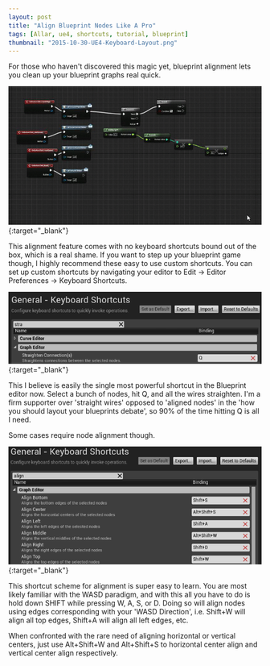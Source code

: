 ```yaml
---
layout: post
title: "Align Blueprint Nodes Like A Pro"
tags: [Allar, ue4, shortcuts, tutorial, blueprint]
thumbnail: "2015-10-30-UE4-Keyboard-Layout.png"
---
```


For those who haven't discovered this magic yet, blueprint alignment lets you clean up your blueprint graphs real quick.

[![Align Sample](/images/tutorials/align-nodes-like-a-pro/AlignSample.gif)](/images/tutorials/align-nodes-like-a-pro/AlignSample.gif){:target="_blank"}

This alignment feature comes with no keyboard shortcuts bound out of the box, which is a real shame. If you want to step up your blueprint game though, I highly recommend these easy to use custom shortcuts. You can set up custom shortcuts by navigating your editor to Edit -> Editor Preferences -> Keyboard Shortcuts. <!-- more -->

[![Straighten Shortcuts](/images/tutorials/align-nodes-like-a-pro/StraightenShortcut.png)](/images/tutorials/align-nodes-like-a-pro/StraightenShortcut.png){:target="_blank"}

This I believe is easily the single most powerful shortcut in the Blueprint editor now. Select a bunch of nodes, hit Q, and all the wires straighten. I'm a firm supporter over 'straight wires' opposed to 'aligned nodes' in the 'how you should layout your blueprints debate', so 90% of the time hitting Q is all I need.

Some cases require node alignment though.

[![Align Shortcuts](/images/tutorials/align-nodes-like-a-pro/AlignShortcuts.png)](/images/tutorials/align-nodes-like-a-pro/AlignShortcuts.png){:target="_blank"}

This shortcut scheme for alignment is super easy to learn. You are most likely familiar with the WASD paradigm, and with this all you have to do is hold down SHIFT while pressing W, A, S, or D. Doing so will align nodes using edges corresponding with your 'WASD Direction', i.e. Shift+W will align all top edges, Shift+A will align all left edges, etc.

When confronted with the rare need of aligning horizontal or vertical centers, just use Alt+Shift+W and Alt+Shift+S to horizontal center align and vertical center align respectively.